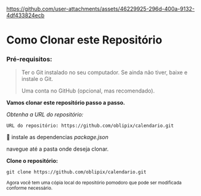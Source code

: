 






https://github.com/user-attachments/assets/46229925-296d-400a-9132-4df433824ecb
















# Como Clonar este Repositório

>
### Pré-requisitos:


> Ter o Git instalado no seu computador.
> Se ainda não tiver, baixe e instale o Git.
>
> Uma conta no GitHub (opcional, mas recomendado).



**Vamos clonar este repositório passo a passo.**

_Obtenha a URL do repositório:_

`URL do repositório: https://github.com/oblipix/calendario.git`


📌 instale as dependencias _package.json_

navegue até a pasta onde deseja clonar.


**Clone o repositório:**

`git clone https://github.com/oblipix/calendario.git`


<sub> Agora você tem uma cópia local do repositório pomodoro que pode ser modificada conforme necessário. </sub>





